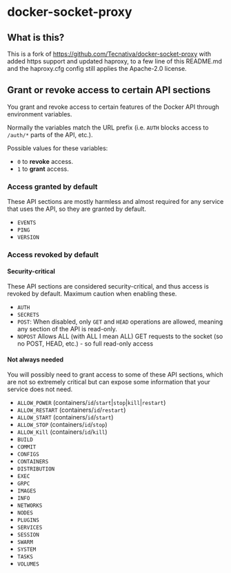 # docker-socket-proxy

## What is this?

This is a fork of https://github.com/Tecnativa/docker-socket-proxy with added https support and updated haproxy, to a few line of this README.md and the haproxy.cfg config still applies the Apache-2.0 license.

## Grant or revoke access to certain API sections

You grant and revoke access to certain features of the Docker API through environment
variables.

Normally the variables match the URL prefix (i.e. `AUTH` blocks access to `/auth/*`
parts of the API, etc.).

Possible values for these variables:

-   `0` to **revoke** access.
-   `1` to **grant** access.

### Access granted by default

These API sections are mostly harmless and almost required for any service that uses the
API, so they are granted by default.

-   `EVENTS`
-   `PING`
-   `VERSION`

### Access revoked by default

#### Security-critical

These API sections are considered security-critical, and thus access is revoked by
default. Maximum caution when enabling these.

-   `AUTH`
-   `SECRETS`
-   `POST`: When disabled, only `GET` and `HEAD` operations are allowed, meaning any section of the API is read-only.
-   `NOPOST` Allows ALL (with ALL I mean ALL) GET requests to the socket (so no POST, HEAD, etc.) - so full read-only access

#### Not always needed

You will possibly need to grant access to some of these API sections, which are not so
extremely critical but can expose some information that your service does not need.

-   `ALLOW_POWER` (containers/`id`/`start`|`stop`|`kill`|`restart`)
-   `ALLOW_RESTART` (containers/`id`/`restart`)
-   `ALLOW_START` (containers/`id`/`start`)
-   `ALLOW_STOP` (containers/`id`/`stop`)
-   `ALLOW_Kill` (containers/`id`/`kill`)
-   `BUILD`
-   `COMMIT`
-   `CONFIGS`
-   `CONTAINERS`
-   `DISTRIBUTION`
-   `EXEC`
-   `GRPC`
-   `IMAGES`
-   `INFO`
-   `NETWORKS`
-   `NODES`
-   `PLUGINS`
-   `SERVICES`
-   `SESSION`
-   `SWARM`
-   `SYSTEM`
-   `TASKS`
-   `VOLUMES`
